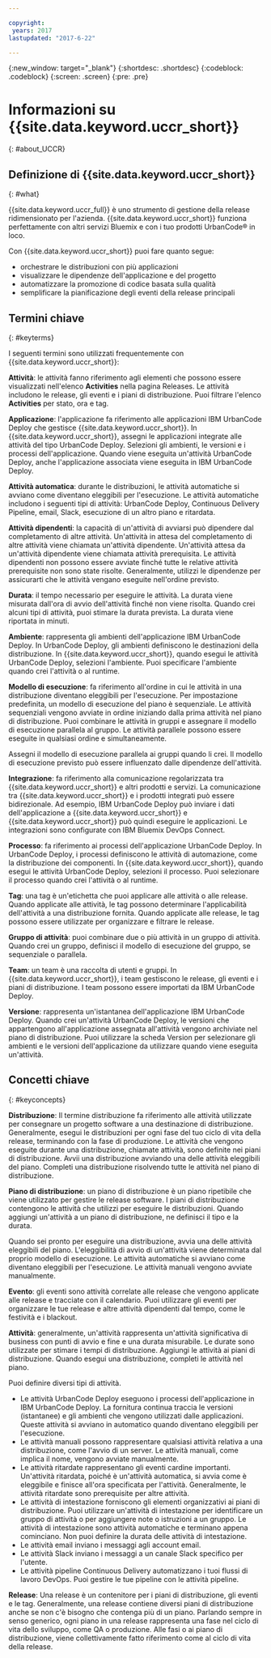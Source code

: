```yaml
---

copyright:
 years: 2017
lastupdated: "2017-6-22"

---
```


{:new_window: target="_blank"}
{:shortdesc: .shortdesc}
{:codeblock: .codeblock}
{:screen: .screen}
{:pre: .pre}


# Informazioni su {{site.data.keyword.uccr_short}}
{: #about_UCCR}


## Definizione di {{site.data.keyword.uccr_short}}
{: #what}

{{site.data.keyword.uccr_full}} è uno strumento di gestione della release ridimensionato per l'azienda. {{site.data.keyword.uccr_short}} funziona perfettamente con altri servizi Bluemix e con i tuo prodotti UrbanCode&reg; in loco.

Con {{site.data.keyword.uccr_short}} puoi fare quanto segue:

<ul>
<li>orchestrare le distribuzioni con più applicazioni
</li>
<li>visualizzare le dipendenze dell'applicazione e del progetto
</li>
<li>automatizzare la promozione di codice basata sulla qualità
</li>
<li>semplificare la pianificazione degli eventi della release principali
</li>
</ul>


## Termini chiave
{: #keyterms}

I seguenti termini sono utilizzati frequentemente con {{site.data.keyword.uccr_short}}:

**Attività**: le attività fanno riferimento agli elementi che possono essere visualizzati nell'elenco **Activities** nella pagina Releases. Le attività includono le release, gli eventi e i piani di distribuzione. Puoi filtrare l'elenco **Activities** per stato, ora e tag.  

**Applicazione**: l'applicazione fa riferimento alle applicazioni IBM UrbanCode Deploy che gestisce {{site.data.keyword.uccr_short}}. In {{site.data.keyword.uccr_short}}, assegni le applicazioni integrate alle attività del tipo UrbanCode Deploy. Selezioni gli ambienti, le versioni e i processi dell'applicazione. Quando viene eseguita un'attività UrbanCode Deploy, anche l'applicazione associata viene eseguita in IBM UrbanCode Deploy.

**Attività automatica**: durante le distribuzioni, le attività automatiche si avviano come diventano eleggibili per l'esecuzione. Le attività automatiche includono i seguenti tipi di attività: UrbanCode Deploy, Continuous Delivery Pipeline, email, Slack, esecuzione di un altro piano e ritardata.

**Attività dipendenti**: la capacità di un'attività di avviarsi può dipendere dal completamento di altre attività. Un'attività in attesa del completamento di altre attività viene chiamata un'attività dipendente. Un'attività attesa da un'attività dipendente viene chiamata attività prerequisita. Le attività dipendenti non possono essere avviate finché tutte le relative attività prerequisite non sono state risolte. Generalmente, utilizzi le dipendenze per assicurarti che le attività vengano eseguite nell'ordine previsto.

**Durata**: il tempo necessario per eseguire le attività. La durata viene misurata dall'ora di avvio dell'attività finché non viene risolta. Quando crei alcuni tipi di attività, puoi stimare la durata prevista. La durata viene riportata in minuti.

**Ambiente**: rappresenta gli ambienti dell'applicazione IBM UrbanCode Deploy. In UrbanCode Deploy, gli ambienti definiscono le destinazioni della distribuzione. In {{site.data.keyword.uccr_short}}, quando esegui le attività UrbanCode Deploy, selezioni l'ambiente. Puoi specificare l'ambiente quando crei l'attività o al runtime. 

**Modello di esecuzione**: fa riferimento all'ordine in cui le attività in una distribuzione diventano eleggibili per l'esecuzione. Per impostazione predefinita, un modello di esecuzione del piano è sequenziale. Le attività sequenziali vengono avviate in ordine iniziando dalla prima attività nel piano di distribuzione. Puoi combinare le attività in gruppi e assegnare il modello di esecuzione parallela al gruppo. Le attività parallele possono essere eseguite in qualsiasi ordine e simultaneamente.

Assegni il modello di esecuzione parallela ai gruppi quando li crei. Il modello di esecuzione previsto può essere influenzato dalle dipendenze dell'attività. 

**Integrazione**: fa riferimento alla comunicazione regolarizzata tra {{site.data.keyword.uccr_short}} e altri prodotti e servizi. La comunicazione tra {{site.data.keyword.uccr_short}} e i prodotti integrati può essere bidirezionale. Ad esempio, IBM UrbanCode Deploy può inviare i dati dell'applicazione a {{site.data.keyword.uccr_short}} e {{site.data.keyword.uccr_short}} può quindi eseguire le applicazioni. Le integrazioni sono configurate con IBM Bluemix DevOps Connect. 

**Processo**: fa riferimento ai processi dell'applicazione UrbanCode Deploy. In UrbanCode Deploy, i processi definiscono le attività di automazione, come la distribuzione dei componenti. In {{site.data.keyword.uccr_short}}, quando esegui le attività UrbanCode Deploy, selezioni il processo. Puoi selezionare il processo quando crei l'attività o al runtime.

**Tag**: una tag è un'etichetta che puoi applicare alle attività o alle release. Quando applicate alle attività, le tag possono determinare l'applicabilità dell'attività a una distribuzione fornita. Quando applicate alle release, le tag possono essere utilizzate per organizzare e filtrare le release.

**Gruppo di attività**: puoi combinare due o più attività in un gruppo di attività. Quando crei un gruppo, definisci il modello di esecuzione del gruppo, se sequenziale o parallela.

**Team**: un team è una raccolta di utenti e gruppi. In {{site.data.keyword.uccr_short}}, i team gestiscono le release, gli eventi e i piani di distribuzione. I team possono essere importati da IBM UrbanCode Deploy.

**Versione**: rappresenta un'istantanea dell'applicazione IBM UrbanCode Deploy. Quando crei un'attività UrbanCode Deploy, le versioni che appartengono all'applicazione assegnata all'attività vengono archiviate nel piano di distribuzione. Puoi utilizzare la scheda Version per selezionare gli ambienti e le versioni dell'applicazione da utilizzare quando viene eseguita un'attività.

## Concetti chiave
{: #keyconcepts}

**Distribuzione**:
Il termine distribuzione fa riferimento alle attività utilizzate per consegnare un progetto software a una destinazione di distribuzione. Generalmente, esegui le distribuzioni per ogni fase del tuo ciclo di vita della release, terminando con la fase di produzione. Le attività che vengono eseguite durante una distribuzione, chiamate attività, sono definite nei piani di distribuzione. Avvii una distribuzione avviando una delle attività eleggibili del piano. Completi una distribuzione risolvendo tutte le attività nel piano di distribuzione.

**Piano di distribuzione**: un piano di distribuzione è un piano ripetibile che viene utilizzato per gestire le release software. I piani di distribuzione contengono le attività che utilizzi per eseguire le distribuzioni. Quando aggiungi un'attività a un piano di distribuzione, ne definisci il tipo e la durata.

Quando sei pronto per eseguire una distribuzione, avvia una delle attività eleggibili del piano. L'eleggibilità di avvio di un'attività viene determinata dal proprio modello di esecuzione. Le attività automatiche si avviano come diventano eleggibili per l'esecuzione. Le attività manuali vengono avviate manualmente.   

**Evento**: gli eventi sono attività correlate alle release che vengono applicate alle release e tracciate con il calendario. Puoi utilizzare gli eventi per organizzare le tue release e altre attività dipendenti dal tempo, come le festività e i blackout. 

**Attività**: generalmente, un'attività rappresenta un'attività significativa di business con punti di avvio e fine e una durata misurabile. Le durate sono utilizzate per stimare i tempi di distribuzione. Aggiungi le attività ai piani di distribuzione. Quando esegui una distribuzione, completi le attività nel piano.

Puoi definire diversi tipi di attività. 
<ul>
<li>Le attività UrbanCode Deploy eseguono i processi dell'applicazione in IBM UrbanCode Deploy. La fornitura continua traccia le versioni (istantanee) e gli ambienti che vengono utilizzati dalle applicazioni. Queste attività si avviano in automatico quando diventano eleggibili per l'esecuzione.
</li>
<li>Le attività manuali possono rappresentare qualsiasi attività relativa a una distribuzione, come l'avvio di un server. Le attività manuali, come implica il nome, vengono avviate manualmente. </li>
<li>Le attività ritardate rappresentano gli eventi cardine importanti. Un'attività ritardata, poiché è un'attività automatica, si avvia come è eleggibile e finisce all'ora specificata per l'attività. Generalmente, le attività ritardate sono prerequisite per altre attività.
</li>
<li>Le attività di intestazione forniscono gli elementi organizzativi ai piani di distribuzione. Puoi utilizzare un'attività di intestazione per identificare un gruppo di attività o per aggiungere note o istruzioni a un gruppo. Le attività di intestazione sono attività automatiche e terminano appena cominciano. Non puoi definire la durata delle attività di intestazione.
</li>
<li>Le attività email inviano i messaggi agli account email.
</li>
<li>Le attività Slack inviano i messaggi a un canale Slack specifico per l'utente.
</li>
<li>Le attività pipeline Continuous Delivery automatizzano i tuoi flussi di lavoro DevOps. Puoi gestire le tue pipeline con le attività pipeline.
</li>
</ul>

**Release**:
Una release è un contenitore per i piani di distribuzione, gli eventi e le tag. Generalmente, una release contiene diversi piani di distribuzione anche se non c'è bisogno che contenga più di un piano. Parlando sempre in senso generico, ogni piano in una release rappresenta una fase nel ciclo di vita dello sviluppo, come QA o produzione. Alle fasi o ai piano di distribuzione, viene collettivamente fatto riferimento come al ciclo di vita della release.
